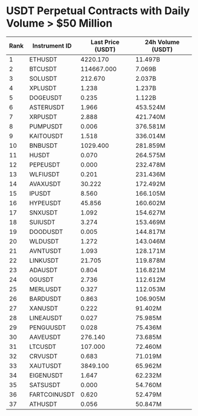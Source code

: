 # USDT Perpetual Contracts with Daily Volume > $50 Million

| Rank | Instrument ID | Last Price (USDT) | 24h Volume (USDT) |
|------|---------------|-------------------|-------------------|
| 1 | ETHUSDT | 4220.170 | 11.497B |
| 2 | BTCUSDT | 114667.000 | 7.069B |
| 3 | SOLUSDT | 212.670 | 2.037B |
| 4 | XPLUSDT | 1.238 | 1.237B |
| 5 | DOGEUSDT | 0.235 | 1.122B |
| 6 | ASTERUSDT | 1.966 | 453.524M |
| 7 | XRPUSDT | 2.888 | 421.740M |
| 8 | PUMPUSDT | 0.006 | 376.581M |
| 9 | KAITOUSDT | 1.518 | 336.014M |
| 10 | BNBUSDT | 1029.400 | 281.859M |
| 11 | HUSDT | 0.070 | 264.575M |
| 12 | PEPEUSDT | 0.000 | 232.478M |
| 13 | WLFIUSDT | 0.201 | 231.436M |
| 14 | AVAXUSDT | 30.222 | 172.492M |
| 15 | IPUSDT | 8.560 | 166.105M |
| 16 | HYPEUSDT | 45.856 | 160.602M |
| 17 | SNXUSDT | 1.092 | 154.627M |
| 18 | SUIUSDT | 3.274 | 153.469M |
| 19 | DOODUSDT | 0.005 | 144.817M |
| 20 | WLDUSDT | 1.272 | 143.046M |
| 21 | AVNTUSDT | 1.093 | 128.171M |
| 22 | LINKUSDT | 21.705 | 119.878M |
| 23 | ADAUSDT | 0.804 | 116.821M |
| 24 | 0GUSDT | 2.736 | 112.612M |
| 25 | MERLUSDT | 0.327 | 112.053M |
| 26 | BARDUSDT | 0.863 | 106.905M |
| 27 | XANUSDT | 0.222 | 91.402M |
| 28 | LINEAUSDT | 0.027 | 75.985M |
| 29 | PENGUUSDT | 0.028 | 75.436M |
| 30 | AAVEUSDT | 276.140 | 73.685M |
| 31 | LTCUSDT | 107.000 | 72.460M |
| 32 | CRVUSDT | 0.683 | 71.019M |
| 33 | XAUTUSDT | 3849.100 | 65.962M |
| 34 | EIGENUSDT | 1.647 | 62.232M |
| 35 | SATSUSDT | 0.000 | 54.760M |
| 36 | FARTCOINUSDT | 0.620 | 52.479M |
| 37 | ATHUSDT | 0.056 | 50.847M |

